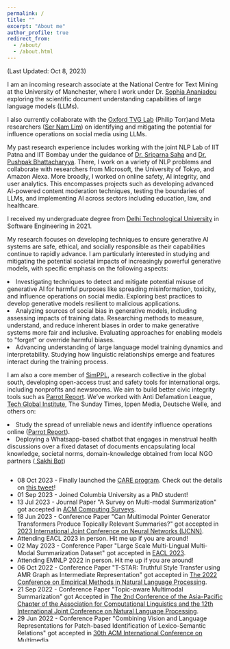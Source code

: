 ```yaml
---
permalink: /
title: ""
excerpt: "About me"
author_profile: true
redirect_from: 
  - /about/
  - /about.html
---
```

<p>(Last Updated: Oct 8, 2023)</p>

<p> I am an incoming research associate at the National Centre for Text Mining at the University of Manchester, where I work under Dr. <a href="https://scholar.google.com/citations?user=quhi-K0AAAAJ&hl=en">Sophia Ananiadou</a> exploring the scientific document understanding capabilities of large language models (LLMs).</p>

<p> I also currently collaborate with the <a href="http://www.robots.ox.ac.uk/~tvg/">Oxford TVG Lab</a> (Philip Torr)and Meta researchers (<a href="https://scholar.google.com/citations?user=HX0BfLYAAAAJ&hl=en">Ser Nam Lim</a>) on identifying and mitigating the potential for influence operations on social media using LLMs.</p>

<p>My past research experience includes working with the joint NLP Lab of IIT Patna and IIT Bombay under the guidance of <a href="https://www.iitp.ac.in/~sriparna/">Dr. Sriparna Saha</a> and <a href="https://scholar.google.co.in/citations?hl=en&user=vvg-pAkAAAAJ&view_op=list_works&sortby=pubdate">Dr. Pushpak Bhattacharyya</a>. There, I work on a variety of NLP problems and collaborate with researchers from Microsoft, the University of Tokyo, and Amazon Alexa. More broadly, I worked on online safety, AI integrity, and user analytics. This encompasses projects such as developing advanced AI-powered content moderation techniques, testing the boundaries of LLMs, and implementing AI across sectors including education, law, and healthcare.</p>

<p>I received my undergraduate degree from <a href="http://www.dtu.ac.in/">Delhi Technological University</a> in Software Engineering in 2021.</p>

<p>My research focuses on developing techniques to ensure generative AI systems are safe, ethical, and socially responsible as their capabilities continue to rapidly advance. I am particularly interested in studying and mitigating the potential societal impacts of increasingly powerful generative models, with specific emphasis on the following aspects:
<li>Investigating techniques to detect and mitigate potential misuse of generative AI for harmful purposes like spreading misinformation, toxicity, and influence operations on social media. Exploring best practices to develop generative models resilient to malicious applications.</li>
<li>Analyzing sources of social bias in generative models, including assessing impacts of training data. Researching methods to measure, understand, and reduce inherent biases in order to make generative systems more fair and inclusive. Evaluating approaches for enabling models to "forget" or override harmful biases.</li>
<li>Advancing understanding of large language model training dynamics and interpretability. Studying how linguistic relationships emerge and features interact during the training process.</li><p>




<p>I am also a core member of <a href="https://simppl.org/">SimPPL</a>, a research collective in the global south, developing open-access trust and safety tools for international orgs. including nonprofits and newsrooms. We aim to build better civic integrity tools such as <a href="https://parrot.report/">Parrot Report</a>. We’ve worked with Anti Defamation League, <a href="https://techglobalinstitute.com/">Tech Global Institute</a>, The Sunday Times, Ippen Media, Deutsche Welle, and others on:
<li>Study the spread of unreliable news and identify influence operations online (<a href="https://parrot.report/">Parrot Report</a>).</li>
<li>Deploying a Whatsapp-based chatbot that engages in menstrual health discussions over a fixed dataset of documents encapsulating local knowledge, societal norms, domain-knowledge obtained from local NGO partners (<a href="https://sakhi.simppl.org/en"> Sakhi Bot</a>)</li>
</p> 

<div style="float:left; width:100%; overflow-y: auto; height: 400px;">
<ul>

<li>08 Oct 2023 - Finally launched the <a href="https://care-program.github.io">CARE program</a>. Check out the details on <a href="https://x.com/jangraanubhav/status/1710836013214359566?s=46">this tweet</a>!</li>

<li>01 Sep 2023 - Joined Columbia University as a PhD student! </li>

<li>13 Jul 2023 - Journal Paper "A Survey on Multi-modal Summarization" got accepted in <a href="https://dl.acm.org/journal/csur">ACM Computing Surveys</a>.</li>

<li>18 Jun 2023 - Conference Paper "Can Multimodal Pointer Generator Transformers Produce Topically Relevant Summaries?" got accepted in <a href="https://2023.ijcnn.org/">2023 International Joint Conference on Neural Networks (IJCNN)</a>.</li>

<li>Attending EACL 2023 in person. Hit me up if you are around! </li>

<li>02 May 2023 - Conference Paper "Large Scale Multi-Lingual Multi-Modal Summarization Dataset" got accepted in <a href="https://2023.eacl.org/">EACL 2023</a>.</li>

<li>Attending EMNLP 2022 in person. Hit me up if you are around! </li>

<li>06 Oct 2022 - Conference Paper "T-STAR: Truthful Style Transfer using AMR Graph as Intermediate Representation" got accepted in <a href="https://2022.emnlp.org/">The 2022 Conference on Empirical Methods in Natural Language Processing</a>.</li>

<li>21 Sep 2022 - Conference Paper "Topic-aware Multimodal Summarization" got Accepted in <a href="https://www.aacl2022.org/">The 2nd Conference of the Asia-Pacific Chapter of the Association for Computational Linguistics and the 12th International Joint Conference on Natural Language Processing</a>.</li>

<li>29 Jun 2022 - Conference Paper "Combining Vision and Language Representations for Patch-based Identification of Lexico-Semantic Relations" got accepted in <a href="https://2022.acmmm.org/">30th ACM International Conference on Multimedia</a>.</li>

<li>19 Apr 2022 - Preprint of our survey "A Survey on Multi-hop Question Answering and Generation" is out on ArXiV now (<a href="https://arxiv.org/abs/2204.09140">Paper Link.</a>).</li>

<li>04 Apr 2022 - Conference Paper "MAKED: Multi-lingual Automatic Keyword Extraction Dataset" got accepted in <a href="https://lrec2022.lrec-conf.org/en/">13th Edition of its Language Resources and Evaluation Conference.</a>.</li>

<li>19 Nov 2021 - Conference Paper "WIDAR - Weighted Input Document Augmented ROUGE" got accepted in <a href="https://ecir2022.org/">44th European Conference on Information Retrieval ECIR 2022</a>.</li>

<li>24 Jul 2021 - Journal Paper "Identifying Complaints based on Semi-Supervised Mincuts" got accepted in <a href="https://www.journals.elsevier.com/expert-systems-with-applications">Elsvier's Expert Systems With Applications 2021</a>.</li>

<li>19 Jul 2021 - Joined <a href="https://research.google/locations/india/">Google Research India</a> as a Pre-doctoral Researcher in the Advertising Sciences team.</li>

<li>17 Jun 2021 - Joined IBM as a Global Research Mentee under the guidance of <a href="https://www.linkedin.com/in/ganesannarayanasamy/">Ganesan Narayanasamy</a>.</li>

<li>01 Jun 2021 - Joined <a href="https://www.uibk.ac.at/informatik/index.html.en">University of Innsbruck</a> as a part-time Teaching Assistant for the course 2021S703836 VU (Natural Language Processing) under the supervision of <a href="https://adammo12.github.io/adamjatowt/">Prof. Adam Jatowt</a>.</li>

<li>14 Apr 2021 - Conference paper (full) "Multi-Modal Supplementary-Complementary Summarization using Multi-Objective Optimization" got accepted in <a href="https://sigir.org/sigir2021/">44rd International ACM SIGIR Conference on Research and Development in Information Retrieval</a>.</li>

<li>12 Jan 2020 - Conference paper "Semantic Extractor-Paraphraser based Abstractive Summarization" got accepted at <a href="http://www.iitp.ac.in/~ai-nlp-ml/icon2020/">17th International Conference on Natural Language Processing (ICON) 2020</a>. </li>

<li>26 Dec 2020 - Invited to give a talk at <bold>PyData Patna Conference</bold> hosted by <bold>IIT Patna & IEEE</bold>.</li>

<li>08 May 2020 - Received acceptance to participate in the <a href="https://sites.google.com/view/aisummerschool2020">AI Summer School</a> hosted by <a href=https://research.google/locations/india/">Google Research India</a>.</li>

<li>23 Apr 2020 - Conference paper (short) "Multi-Modal Summary Generation using Multi-objective Optimization" got accepted in <a href="https://sigir.org/sigir2020/">43rd International ACM SIGIR Conference on Research and Development in Information Retrieval</a>.</li>

<li>12 Sep 2019 - Conference paper (short) "Text-Image-Video Summary Generation using Joint Integer Linear Programming" got accepted in <a href="https://ecir2020.org/">42nd European Conference on Information Retrieval ECIR 2020</a>.</li>

<li>10 Dec 2018 - Journal Paper "Extractive single document summarization using multi-objective optimization..." got Accepted in <a href="https://www.journals.elsevier.com/knowledge-based-systems">Elsvier's Knowledge-Based Systems. 2018</a>.</li>
</ul>
</div>
